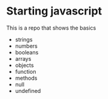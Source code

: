 # Starting javascript

This is a repo that shows the basics

- strings
- numbers
- booleans
- arrays
- objects
- function
- methods
- null
- undefined
 
